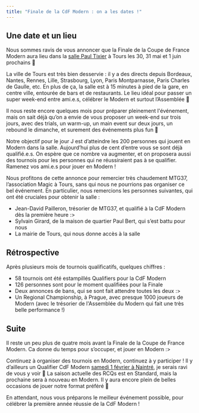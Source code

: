 ```yaml
---
title: "Finale de la CdF Modern : on a les dates !"
---
```


## Une date et un lieu

Nous sommes ravis de vous annoncer que la Finale de la Coupe de France Modern aura lieu dans la [salle Paul Tixier](https://maps.app.goo.gl/4qND1XRojzkgWngs5) à Tours les 30, 31 mai et 1 juin prochains 🎉

La ville de Tours est très bien desservie : il y a des directs depuis Bordeaux, Nantes, Rennes, Lille, Strasbourg, Lyon, Paris Montparnasse, Paris Charles de Gaulle, etc.
En plus de ça, la salle est à 15 minutes à pied de la gare, en centre ville, entourée de bars et de restaurants. Le lieu idéal pour passer un super week-end entre ami.e.s, célébrer le Modern et surtout l’Assemblée 🙂

Il nous reste encore quelques mois pour préparer pleinement l'événement, mais on sait déjà qu’on a envie de vous proposer un week-end sur trois jours, avec des trials, un warm-up, un main event sur deux jours, un rebound le dimanche, et surement des événements plus fun 👀

Notre objectif pour le jour J est d’atteindre les 200 personnes qui jouent en Modern dans la salle. Aujourd’hui plus de cent d’entre vous se sont déjà qualifié.e.s. On espère que ce nombre va augmenter, et on proposera aussi des tournois pour les personnes qui ne réussiraient pas à se qualifier. Ramenez vos ami.e.s pour jouer en Modern !

Nous profitons de cette annonce pour remercier très chaudement MTG37, l’association Magic à Tours, sans qui nous ne pourrions pas organiser ce bel événement. En particulier, nous remercions les personnes suivantes, qui ont été cruciales pour obtenir la salle :
- Jean-David Pailleron, trésorier de MTG37, et qualifié à la CdF Modern dès la première heure :>
- Sylvain Girard, de la maison de quartier Paul Bert, qui s’est battu pour nous
- La mairie de Tours, qui nous donne accès à la salle

## Rétrospective

Après plusieurs mois de tournois qualificatifs, quelques chiffres :
- 58 tournois ont été estampillés Qualifiers pour la CdF Modern
- 126 personnes sont pour le moment qualifiées pour la Finale
- Deux annonces de bans, qui se sont fait attendre toutes les deux :>
- Un Regional Championship, à Prague, avec presque 1000 joueurs de Modern (avec le trésorier de l'Assemblée du Modern qui fait une très belle performance !)

## Suite

Il reste un peu plus de quatre mois avant la Finale de la Coupe de France Modern. Ca donne du temps pour s’occuper, et jouer en Modern :>

Continuez à organiser des tournois en Modern, continuez à y participer ! Il y d’ailleurs un Qualifier CdF Modern [samedi 1 février à Naintré](https://www.helloasso.com/associations/association-damocles/evenements/le-trophee-de-diane-2025), je serais ravi de vous y voir 👐
La saison actuelle des RCQs est en Standard, mais la prochaine sera à nouveau en Modern. Il y aura encore plein de belles occasions de jouer notre format préféré 👏

En attendant, nous vous préparons le meilleur événement possible, pour célébrer la première année réussie de la CdF Modern !
